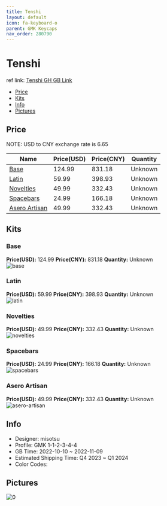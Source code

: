 ```yaml
---
title: Tenshi 
layout: default
icon: fa-keyboard-o
parent: GMK Keycaps
nav_order: 280790
---
```


# Tenshi 

ref link: [Tenshi GH GB Link](https://geekhack.org/index.php?topic=118541.0)

* [Price](#price)
* [Kits](#kits)
* [Info](#info)
* [Pictures](#pictures)

## Price

NOTE: USD to CNY exchange rate is 6.65

| Name          | Price(USD)   |  Price(CNY) | Quantity |
| ------------- | ------------ |  ---------- | -------- |
|[Base](#base)|124.99|831.18|Unknown|
|[Latin](#latin)|59.99|398.93|Unknown|
|[Novelties](#novelties)|49.99|332.43|Unknown|
|[Spacebars](#spacebars)|24.99|166.18|Unknown|
|[Asero Artisan](#asero-artisan)|49.99|332.43|Unknown|


## Kits
### Base  
**Price(USD):** 124.99	**Price(CNY):** 831.18	**Quantity:** Unknown  
<img src="{{ 'assets/images/gmk-keycaps/Tenshi/kits_pics/base.jpg' | relative_url }}" alt="base" class="image featured">

### Latin  
**Price(USD):** 59.99	**Price(CNY):** 398.93	**Quantity:** Unknown  
<img src="{{ 'assets/images/gmk-keycaps/Tenshi/kits_pics/latin.jpg' | relative_url }}" alt="latin" class="image featured">

### Novelties  
**Price(USD):** 49.99	**Price(CNY):** 332.43	**Quantity:** Unknown  
<img src="{{ 'assets/images/gmk-keycaps/Tenshi/kits_pics/novelties.jpg' | relative_url }}" alt="novelties" class="image featured">

### Spacebars  
**Price(USD):** 24.99	**Price(CNY):** 166.18	**Quantity:** Unknown  
<img src="{{ 'assets/images/gmk-keycaps/Tenshi/kits_pics/spacebars.jpg' | relative_url }}" alt="spacebars" class="image featured">

### Asero Artisan  
**Price(USD):** 49.99	**Price(CNY):** 332.43	**Quantity:** Unknown  
<img src="{{ 'assets/images/gmk-keycaps/Tenshi/kits_pics/asero-artisan.jpg' | relative_url }}" alt="asero-artisan" class="image featured">

## Info
* Designer: misotsu  
* Profile: GMK 1-1-2-3-4-4  
* GB Time: 2022-10-10 ~ 2022-11-09  
* Estimated Shipping Time: Q4 2023 ~ Q1 2024  
* Color Codes:  


## Pictures  
<img src="{{ 'assets/images/gmk-keycaps/Tenshi/rendering_pics/0.jpg' | relative_url }}" alt="0" class="image featured">

